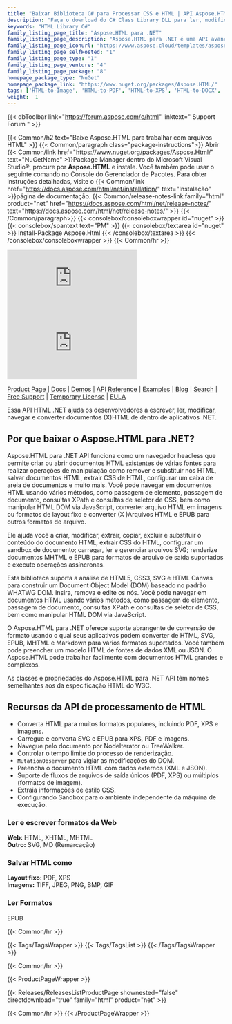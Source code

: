 ```yaml
---
title: "Baixar Biblioteca C# para Processar CSS e HTML | API Aspose.HTML"
description: "Faça o download do C# Class Library DLL para ler, modificar, navegar e converter arquivos XHTML e HTML por meio da API .NET local. Suporta análise de HTML5, CSS3, SVG e HTML Canvas."
keywords: "HTML Library C#"
family_listing_page_title: "Aspose.HTML para .NET"
family_listing_page_description: "Aspose.HTML para .NET é uma API avançada de manipulação de HTML que permite que você execute uma ampla variedade de tarefas de manipulação de HTML diretamente em seus aplicativos .NET."
family_listing_page_iconurl: "https://www.aspose.cloud/templates/aspose/App_Themes/V3/images/html/272x272/aspose_html-for-net.png"
family_listing_page_selfHosted: "1"
family_listing_page_type: "1"
family_listing_page_venture: "4"
family_listing_page_package: "8"
homepage_package_type: "NuGet"
homepage_package_link: "https://www.nuget.org/packages/Aspose.HTML/"
tags: ['HTML-to-Image', 'HTML-to-PDF', 'HTML-to-XPS', 'HTML-to-DOCX', 'HTML-to-MHTML', 'HTML-to-Markdown', 'HTML-to-MD', 'EPUB-to-Image', 'EPUB-to-PDF', 'EPUB-to-XPS', 'Markdown-to-HTML', 'MD-to-HTML', 'HTML-Converter', 'XHTML-to-PDF', 'MHTML-to-PDF', 'HTML-to-GIF', 'MHTML-to-JPG']
weight:  1
---
```


{{< dbToolbar link="https://forum.aspose.com/c/html" linktext=" Support Forum " >}}

{{< Common/h2 text="Baixe Aspose.HTML para trabalhar com arquivos HTML"  >}}
{{< Common/paragraph class="package-instructions">}}
Abrir
{{< Common/link href="https://www.nuget.org/packages/Aspose.Html/" text="NuGetName"  >}}Package Manager dentro do Microsoft Visual Studio®, procure por <b>Aspose.HTML</b> e instale. Você também pode usar o seguinte comando no Console do Gerenciador de Pacotes. Para obter instruções detalhadas, visite o
{{< Common/link href="https://docs.aspose.com/html/net/installation/" text="Instalação"  >}}página de documentação.
{{< Common/release-notes-link family="html" product="net" href="https://docs.aspose.com/html/net/release-notes/" text="https://docs.aspose.com/html/net/release-notes/"  >}}
{{< /Common/paragraph>}}
{{< consolebox/consoleboxwrapper id="nuget" >}}
       {{< consolebox/spantext text="PM" >}}
       {{< consolebox/textarea id="nuget" >}} Install-Package Aspose.Html {{< /consolebox/textarea >}}
{{< /consolebox/consoleboxwrapper >}}
{{< Common/hr >}}

![Nuget](https://img.shields.io/nuget/v/Aspose.Html) ![Nuget](https://img.shields.io/nuget/dt/Aspose.Html?label=nuget%20downloads)

[Product Page](https://products.aspose.com/html/net/) | [Docs](https://docs.aspose.com/html/net/) | [Demos](https://products.aspose.app/html/family) | [API Reference](https://reference.aspose.com/html/net/) | [Examples](https://github.com/aspose-html/Aspose.Html-for-.NET) | [Blog](https://blog.aspose.com/category/html/) | [Search](https://search.aspose.com/) | [Free Support](https://forum.aspose.com/c/html) | [Temporary License](https://purchase.aspose.com/temporary-license) | [EULA](https://about.aspose.com/legal/eula/)

Essa API HTML .NET ajuda os desenvolvedores a escrever, ler, modificar, navegar e converter documentos (X)HTML de dentro de aplicativos .NET.

## Por que baixar o Aspose.HTML para .NET?

Aspose.HTML para .NET API funciona como um navegador headless que permite criar ou abrir documentos HTML existentes de várias fontes para realizar operações de manipulação como remover e substituir nós HTML, salvar documentos HTML, extrair CSS de HTML, configurar um caixa de areia de documentos e muito mais. Você pode navegar em documentos HTML usando vários métodos, como passagem de elemento, passagem de documento, consultas XPath e consultas de seletor de CSS, bem como manipular HTML DOM via JavaScript, converter arquivo HTML em imagens ou formatos de layout fixo e converter (X )Arquivos HTML e EPUB para outros formatos de arquivo.

Ele ajuda você a criar, modificar, extrair, copiar, excluir e substituir o conteúdo do documento HTML, extrair CSS do HTML, configurar um sandbox de documento; carregar, ler e gerenciar arquivos SVG; renderize documentos MHTML e EPUB para formatos de arquivo de saída suportados e execute operações assíncronas.

Esta biblioteca suporta a análise de HTML5, CSS3, SVG e HTML Canvas para construir um Document Object Model (DOM) baseado no padrão WHATWG DOM. Insira, remova e edite os nós. Você pode navegar em documentos HTML usando vários métodos, como passagem de elemento, passagem de documento, consultas XPath e consultas de seletor de CSS, bem como manipular HTML DOM via JavaScript.

O Aspose.HTML para .NET oferece suporte abrangente de conversão de formato usando o qual seus aplicativos podem converter de HTML, SVG, EPUB, MHTML e Markdown para vários formatos suportados. Você também pode preencher um modelo HTML de fontes de dados XML ou JSON. O Aspose.HTML pode trabalhar facilmente com documentos HTML grandes e complexos.

As classes e propriedades do Aspose.HTML para .NET API têm nomes semelhantes aos da especificação HTML do W3C.

## Recursos da API de processamento de HTML

- Converta HTML para muitos formatos populares, incluindo PDF, XPS e imagens.
- Carregue e converta SVG e EPUB para XPS, PDF e imagens.
- Navegue pelo documento por NodeIterator ou TreeWalker.
- Controlar o tempo limite do processo de renderização.
- `MutationObserver` para vigiar as modificações do DOM.
- Preencha o documento HTML com dados externos (XML e JSON).
- Suporte de fluxos de arquivos de saída únicos (PDF, XPS) ou múltiplos (formatos de imagem).
- Extraia informações de estilo CSS.
- Configurando Sandbox para o ambiente independente da máquina de execução.

### Ler e escrever formatos da Web

**Web:** HTML, XHTML, MHTML\
**Outro:** SVG, MD (Remarcação)

### Salvar HTML como

**Layout fixo:** PDF, XPS\
**Imagens:** TIFF, JPEG, PNG, BMP, GIF

### Ler Formatos

EPUB

{{< Common/hr >}}

{{< Tags/TagsWrapper >}}
 {{< Tags/TagsList >}}
{{< /Tags/TagsWrapper >}}

{{< Common/hr >}}

{{< ProductPageWrapper >}}
<!-- ReleasesListProductPage-->
   {{< Releases/ReleasesListProductPage shownested="false"  directdownload="true" family="html" product="net" >}}
<!-- /ReleasesListProductPage-->
{{< Common/hr >}}
{{< /ProductPageWrapper >}}

